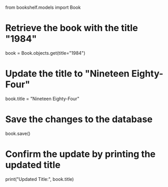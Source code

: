 from bookshelf.models import Book

# Retrieve the book with the title "1984"
book = Book.objects.get(title="1984")

# Update the title to "Nineteen Eighty-Four"
book.title = "Nineteen Eighty-Four"

# Save the changes to the database
book.save()

# Confirm the update by printing the updated title
print("Updated Title:", book.title)

